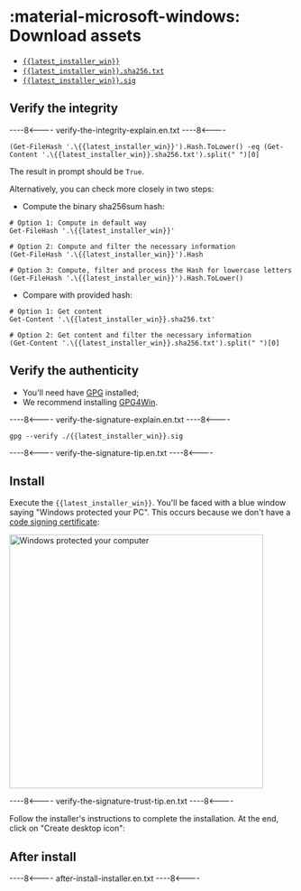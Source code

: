 # :material-microsoft-windows: Download assets
 
* [`{{latest_installer_win}}`](https://github.com/selfcustody/krux-installer/releases/download/{{latest_installer}}/{{latest_installer_win}})
* [`{{latest_installer_win}}.sha256.txt`](https://github.com/selfcustody/krux-installer/releases/download/{{latest_installer}}/{{latest_installer_win}}.sha256.txt)
* [`{{latest_installer_win}}.sig`](https://github.com/selfcustody/krux-installer/releases/download/{{latest_installer}}/{{latest_installer_win}}.sig)

## Verify the integrity

----8<----
verify-the-integrity-explain.en.txt
----8<----

```pwsh
(Get-FileHash '.\{{latest_installer_win}}').Hash.ToLower() -eq (Get-Content '.\{{latest_installer_win}}.sha256.txt').split(" ")[0]
```

The result in prompt should be `True`.

Alternatively, you can check more closely in two steps:

* Compute the binary sha256sum hash:

```pwsh
# Option 1: Compute in default way
Get-FileHash '.\{{latest_installer_win}}'

# Option 2: Compute and filter the necessary information
(Get-FileHash '.\{{latest_installer_win}}').Hash

# Option 3: Compute, filter and process the Hash for lowercase letters
(Get-FileHash '.\{{latest_installer_win}}').Hash.ToLower()
```

* Compare with provided hash:

```pwsh
# Option 1: Get content 
Get-Content '.\{{latest_installer_win}}.sha256.txt'

# Option 2: Get content and filter the necessary information
(Get-Content '.\{{latest_installer_win}}.sha256.txt').split(" ")[0]
```

## Verify the authenticity
    
* You'll need have [GPG](https://gnupg.org/) installed;
* We recommend installing [GPG4Win](https://www.gpg4win.org/).

----8<----
verify-the-signature-explain.en.txt
----8<----
 
```pwsh
gpg --verify ./{{latest_installer_win}}.sig
```

----8<----
verify-the-signature-tip.en.txt
----8<----

## Install

Execute the `{{latest_installer_win}}`. You'll be faced with a blue window saying
"Windows protected your PC". This occurs because we don't have a
[code signing certificate](https://signmycode.com/resources/how-to-sign-an-exe-or-windows-application):

<img width="450" src="/krux/img/krux-installer/windows_warn0.jpg" alt="Windows protected your computer" />

----8<----
verify-the-signature-trust-tip.en.txt
----8<----

Follow the installer's instructions to complete the installation. At the end, click on 
"Create desktop icon":

## After install

----8<----
after-install-installer.en.txt
----8<----
